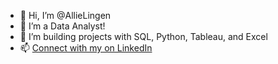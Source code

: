 - 👋 Hi, I’m @AllieLingen
- 👀 I’m a Data Analyst!
- 🌱 I’m building projects with SQL, Python, Tableau, and Excel
- 📫 [Connect with my on LinkedIn](https://www.linkedin.com/in/allie-lingen/)

<!---
AllieLingen/AllieLingen is a ✨ special ✨ repository because its `README.md` (this file) appears on your GitHub profile.
You can click the Preview link to take a look at your changes.
--->
